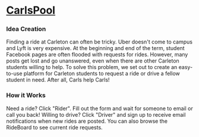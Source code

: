 # [CarlsPool](http://carlspool.me)

### Idea Creation

Finding a ride at Carleton can often be tricky. Uber doesn't come to campus and Lyft is very expensive. At the beginning and end of the term, student Facebook pages are often flooded with requests for rides. However, many posts get lost and go unanswered, even when there are other Carleton students willing to help. To solve this problem, we set out to create an easy-to-use platform for Carleton students to request a ride or drive a fellow student in need. After all, Carls help Carls!

### How it Works

Need a ride? Click "Rider". Fill out the form and wait for someone to email or call you back!
Willing to drive? Click "Driver" and sign up to receive email notifications when new rides are posted. You can also browse the RideBoard to see current ride requests.
